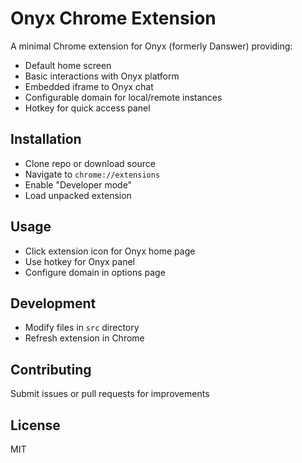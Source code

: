 # Onyx Chrome Extension

A minimal Chrome extension for Onyx (formerly Danswer) providing:

- Default home screen
- Basic interactions with Onyx platform
- Embedded iframe to Onyx chat
- Configurable domain for local/remote instances
- Hotkey for quick access panel

## Installation

- Clone repo or download source
- Navigate to `chrome://extensions`
- Enable "Developer mode"
- Load unpacked extension

## Usage

- Click extension icon for Onyx home page
- Use hotkey for Onyx panel
- Configure domain in options page

## Development

- Modify files in `src` directory
- Refresh extension in Chrome

## Contributing

Submit issues or pull requests for improvements

## License

MIT
